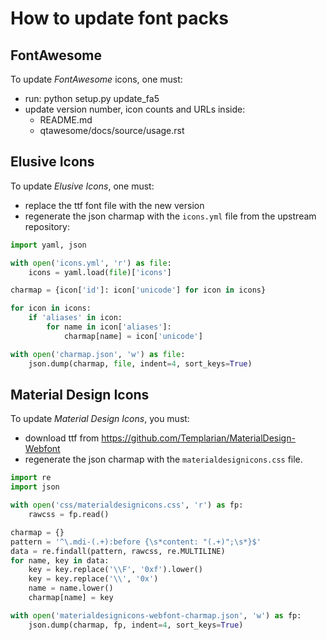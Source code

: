 # How to update font packs

## FontAwesome

To update _FontAwesome_ icons, one must:

- run: python setup.py update_fa5
- update version number, icon counts and URLs inside:
  - README.md
  - qtawesome/docs/source/usage.rst

## Elusive Icons

To update _Elusive Icons_, one must:

- replace the ttf font file with the new version
- regenerate the json charmap with the `icons.yml` file from the upstream repository:

```Python
import yaml, json

with open('icons.yml', 'r') as file:
    icons = yaml.load(file)['icons']

charmap = {icon['id']: icon['unicode'] for icon in icons}

for icon in icons:
    if 'aliases' in icon:
        for name in icon['aliases']:
            charmap[name] = icon['unicode']

with open('charmap.json', 'w') as file:
    json.dump(charmap, file, indent=4, sort_keys=True)
```

## Material Design Icons

To update _Material Design Icons_, you must:

- download ttf from https://github.com/Templarian/MaterialDesign-Webfont
- regenerate the json charmap with the `materialdesignicons.css` file.

```Python
import re
import json

with open('css/materialdesignicons.css', 'r') as fp:
    rawcss = fp.read()

charmap = {}
pattern = '^\.mdi-(.+):before {\s*content: "(.+)";\s*}$'
data = re.findall(pattern, rawcss, re.MULTILINE)
for name, key in data:
    key = key.replace('\\F', '0xf').lower()
    key = key.replace('\\', '0x')
    name = name.lower()
    charmap[name] = key

with open('materialdesignicons-webfont-charmap.json', 'w') as fp:
    json.dump(charmap, fp, indent=4, sort_keys=True)
```

